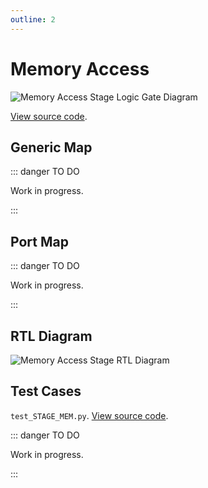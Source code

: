 ```yaml
---
outline: 2
---
```


# Memory Access <Badge type="info" text="STAGE_MEM.vhd"/>

![Memory Access Stage Logic Gate Diagram](/images/referencia/componentes/stage_mem_rtl.drawio.svg)

[View source code](https://github.com/pfeinsper/24a-CTI-RISCV/blob/main/src/STAGE_MEM.vhd).

## Generic Map

::: danger TO DO

Work in progress.

:::

## Port Map

::: danger TO DO

Work in progress.

:::

## RTL Diagram

![Memory Access Stage RTL Diagram](/images/referencia/componentes/stage_mem_netlist.svg)

## Test Cases

`test_STAGE_MEM.py`.
[View source code](https://github.com/pfeinsper/24a-CTI-RISCV/blob/main/test/test_STAGE_MEM.py).

::: danger TO DO

Work in progress.

:::
